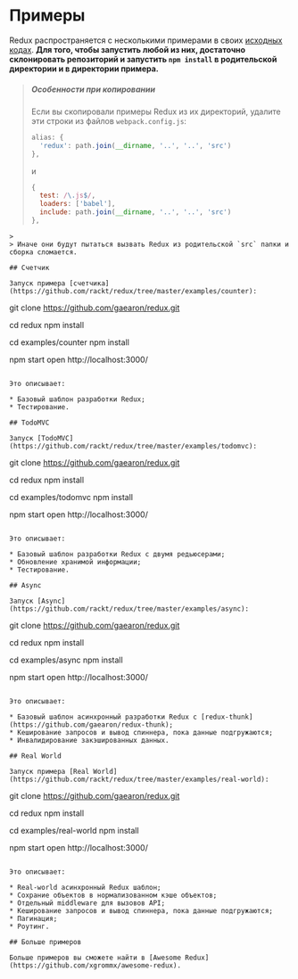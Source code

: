 # Примеры

Redux распространяется с несколькими примерами в своих [исходных кодах](https://github.com/rackt/redux/tree/master/examples).
**Для того, чтобы запустить любой из них, достаточно склонировать репозиторий и запустить `npm install` в родительской директории и в директории примера.**

>##### Особенности при копировании
>Если вы скопировали примеры Redux из их директорий, удалите эти строки из файлов `webpack.config.js`:
>
>```js
>alias: {
>   'redux': path.join(__dirname, '..', '..', 'src')
>},
>```
>и
>```js
>{
>   test: /\.js$/,
>   loaders: ['babel'],
>   include: path.join(__dirname, '..', '..', 'src')
>},
```
>
> Иначе они будут пытаться вызвать Redux из родительской `src` папки и сборка сломается.

## Счетчик

Запуск примера [счетчика](https://github.com/rackt/redux/tree/master/examples/counter):

```
git clone https://github.com/gaearon/redux.git

cd redux
npm install

cd examples/counter
npm install

npm start
open http://localhost:3000/
```

Это описывает:

* Базовый шаблон разработки Redux;
* Тестирование.

## TodoMVC

Запуск [TodoMVC](https://github.com/rackt/redux/tree/master/examples/todomvc):

```
git clone https://github.com/gaearon/redux.git

cd redux
npm install

cd examples/todomvc
npm install

npm start
open http://localhost:3000/
```

Это описывает:

* Базовый шаблон разработки Redux с двумя редьюсерами;
* Обновление хранимой информации;
* Тестирование.

## Async

Запуск [Async](https://github.com/rackt/redux/tree/master/examples/async):

```
git clone https://github.com/gaearon/redux.git

cd redux
npm install

cd examples/async
npm install

npm start
open http://localhost:3000/
```

Это описывает:

* Базовый шаблон асинхронный разработки Redux с [redux-thunk](https://github.com/gaearon/redux-thunk);
* Кеширование запросов и вывод спиннера, пока данные подгружаются;
* Инвалидирование закэшированных данных.

## Real World

Запуск примера [Real World](https://github.com/rackt/redux/tree/master/examples/real-world):

```
git clone https://github.com/gaearon/redux.git

cd redux
npm install

cd examples/real-world
npm install

npm start
open http://localhost:3000/
```

Это описывает:

* Real-world асинхронный Redux шаблон;
* Сохрание объектов в нормализованном кэше объектов;
* Отдельный middleware для вызовов API;
* Кеширование запросов и вывод спиннера, пока данные подгружаются;
* Пагинация;
* Роутинг.

## Больше примеров

Больше примеров вы сможете найти в [Awesome Redux](https://github.com/xgrommx/awesome-redux).
